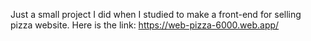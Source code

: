 Just a small project I did when I studied to make a front-end for selling pizza website.
Here is the link: https://web-pizza-6000.web.app/
